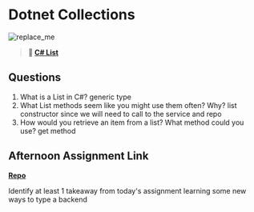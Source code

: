 # Dotnet Collections

![replace_me](https://codeworks.blob.core.windows.net/public/assets/img/illustrations/placeholder.svg)

> **📖 [C# List](https://codeworksacademy.com/fs-student-guide/resources/wk10/02-List-Methods)**

## Questions

1. What is a List in C#?
generic type
2. What List methods seem like you might use them often? Why?
list constructor since we will need to call to the service and repo
3. How would you retrieve an item from a list? What method could you use?
get method 
## Afternoon Assignment Link

**[Repo](https://github.com/JacobNeitzell/DotGregslist.git)**

Identify at least 1 takeaway from today's assignment
learning some new ways to type a backend
